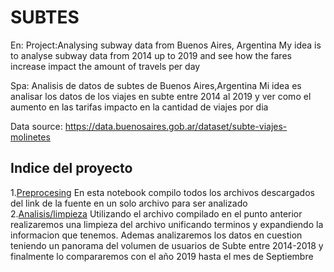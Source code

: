 # SUBTES
En:
Project:Analysing subway data from Buenos Aires, Argentina
My idea is to analyse subway data from 2014 up to 2019 and see how the fares increase impact the amount of travels per day

Spa:
Analisis de datos de subtes de Buenos Aires,Argentina
Mi idea es analisar los datos de los viajes en subte entre 2014 al 2019 y ver como el aumento en las tarifas impacto en la cantidad de viajes por dia

Data source: https://data.buenosaires.gob.ar/dataset/subte-viajes-molinetes
## Indice del proyecto
1.[Preprocesing](https://github.com/Jrodriguezyanes/SUBTES/blob/master/Prepro.ipynb)
 En esta notebook compilo todos los archivos descargados del link de la fuente en un solo archivo para ser analizado
2.[Analisis/limpieza](https://github.com/Jrodriguezyanes/SUBTES/blob/master/Analisis.ipynb)
 Utilizando el archivo compilado en el punto anterior realizaremos una limpieza del archivo unificando terminos y expandiendo la informacion que tenemos. Ademas analizaremos los datos en cuestion teniendo un panorama del volumen de usuarios de Subte entre 2014-2018 y finalmente lo compararemos con el año 2019 hasta el mes de Septiembre

